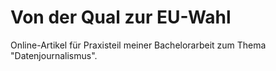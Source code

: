 # Von der Qual zur EU-Wahl

Online-Artikel für Praxisteil meiner Bachelorarbeit zum Thema "Datenjournalismus".

